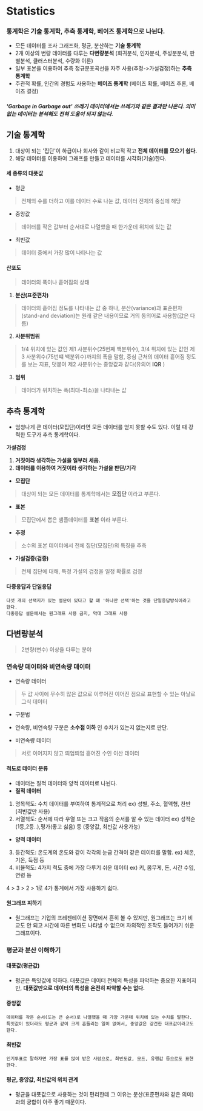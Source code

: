 # Statistics

### 통계학은 기술 통계학, 추측 통계학, 베이즈 통계학으로 나뉜다.
+ 모든 데이터를 조사 그래프화, 평균, 분산하는 __기술 통계학__
+ 2개 이상의 변량 데이터를 다루는 __다변량분석__ (회귀분석, 인자분석, 주성분분석, 판별분석, 클러스터분석, 수량화 이론)
+ 일부 표본을 이용하여 추측 정규분포곡선을 자주 사용(추정->가설검정)하는 __추측 통계학__
+ 주관적 확률, 인간의 경험도 사용하는 __베이즈 통계학__ (베이즈 확률, 베이즈 추론, 베이즈 결정)

##### 'Garbage in Garbage out' 쓰레기 데이터에서는 쓰레기와 같은 결과만 나온다. 의미 없는 데이터는 분석해도 전혀 도움이 되지 않는다.

## 기술 통계학
1. 대상이 되는 '집단'이 하급이나 회사와 같이 비교적 작고 __전체 데이터를 모으기 쉽다.__ 
2. 해당 데이터를 이용하여 그래프를 만들고 데이터를 시각화(기술)한다.

#### 세 종류의 대푯값
+ 평균
> 전체의 수를 더하고 이를 데이터 수로 나눈 값, 데이터 전체의 중심에 해당
+ 중앙값
> 데이터를 작은 값부터 순서대로 나열했을 때 한가운데 위치에 있는 값
+ 최빈값
> 데이터 중에서 가장 많이 나타나는 값

#### 산포도
> 데이터의 폭이나 흩어짐의 상태

1. __분산(표준편차)__
> 데이터의 흩어짐 정도를 나타내는 값 중 하나, 분산(variance)과 표준편차(stand-and deviation)는 원래 같은 내용이므로 거의 동의어로 사용함(값은 다름)

2. __사분위범위__
> 1/4 위치에 있는 값인 제1 사분위수(25번째 백분위수), 3/4 위치에 있는 값인 제3 사분위수(75번쨰 백분위수)까지의 폭을 말함, 중심 근처의 데이터 흩어짐 정도를 보는 지표, 덧붙여 제2 사분위수는 중앙값과 같다(유의어 __IQR__ )

3. __범위__
> 데이터가 위치하는 폭(최대-최소)을 나타내는 값


## 추측 통계학
+ 엄청나게 큰 데이터(모집단)이라면 모든 데이터를 얻지 못할 수도 있다. 이럴 때 강력한 도구가 추측 통계학이다.

__가설검정__
1. __거짓이라 생각하는 가설을 일부러 세움.__
2. __데이터를 이용하여 거짓이라 생각하는 가설을 판단/기각__


+ __모집단__
> 대상이 되는 모든 데이터를 통계학에서는 __모집단__ 이라고 부른다.

+ __표본__
> 모집단에서 뽑은 샘플데이터를 __표본__ 이라 부른다.

+ __추정__
> 소수의 표본 데이터에서 전체 집단(모집단)의 특징을 추측

+ __가설검증(검증)__
> 전체 집단에 대해, 특정 가설의 검정을 일정 확률로 검정

#### 다중응답과 단일응답
    다섯 개의 선택지가 있는 설문이 있다고 할 떄 '하나만 선택'하는 것을 단일응답방식이라고 한다.
    다중응답 설문에서는 원그래프 사용 금지, 막대 그래프 사용
   
## 다변량분석
> 2변량(변수) 이상을 다루는 분야


### 연속량 데이터와 비연속량 데이터
+ 연속량 데이터
> 두 값 사이에 무수히 많은 값으로 이루어진 이어진 점으로 표현할 수 있는 아날로그식 데이터

+ 구분법
- 연속량, 비연속량 구분은 __소수점 이하__ 인 수치가 있는지 없는지로 판단.

+ 비연속량 데이터
> 서로 이어지지 않고 띄엄띄엄 흩어진 수인 이산 데이터


#### 척도로 데이터 분류
+ 데이터는 질적 데이터와 양적 데이터로 나뉜다.
+ __질적 데이터__
1. 명목척도: 수치 데이터를 부여하여 통계적으로 처리 ex) 성별, 주소, 혈액형, 찬반 (최빈값만 사용)
2. 서열척도: 순서에 따라 우열 또는 크고 작음의 순서를 알 수 있는 데이터 ex) 성적순(1등,2등..),평가(좋고 싫음) 등 (중앙값, 최빈값 사용가능)
+ __양적 데이터__
3. 등간척도: 온도계의 온도와 같이 각각의 눈금 간격이 같은 데이터를 말함. ex) 체온, 기온, 득점 등
4. 비율척도: 4가지 척도 중에 가장 다루기 쉬운 데이터 ex) 키, 몸무게, 돈, 시간 수입, 연령 등

4 > 3 > 2 > 1로 4가 통계에서 가장 사용하기 쉽다.

#### 원그래프 피하기 
+ 원그래프는 기업의 프레젠테이션 장면에서 흔히 볼 수 있지만, 원그래프는 크기 비교도 안 되고 시간에 따른 변화도 나타낼 수 없으며 자의적인 조작도 들어가기 쉬운 그래프이다.

### 평균과 분산 이해하기
#### 대푯값(평균값)
+ 평균은 특잇값에 약하다. 대푯값은 데이터 전체의 특성을 파악하는 중요한 지표이지만, __대푯값만으로 데이터의 특성을 온전히 파악할 수는 없다.__
#### 중앙값
    데이터를 작은 순서(또는 큰 순서)로 나열했을 때 가장 가운데 위치에 있는 수치를 말한다. 특잇값이 있더라도 평균과 같이 크게 흔들리는 일이 없어서, 중앙값은 강건한 대표값이라고도 한다.
#### 최빈값
    인기투표로 말하자면 가장 표를 많이 받은 사람으로, 최빈도값, 모드, 유행값 등으로도 표현한다.

#### 평균, 중앙값, 최빈값의 위치 관계
+ 평균을 대푯값으로 사용하는 것이 편리한데 그 이유는 분산(표준편차와 같은 의미)과의 궁합이 아주 좋기 때문이다.
